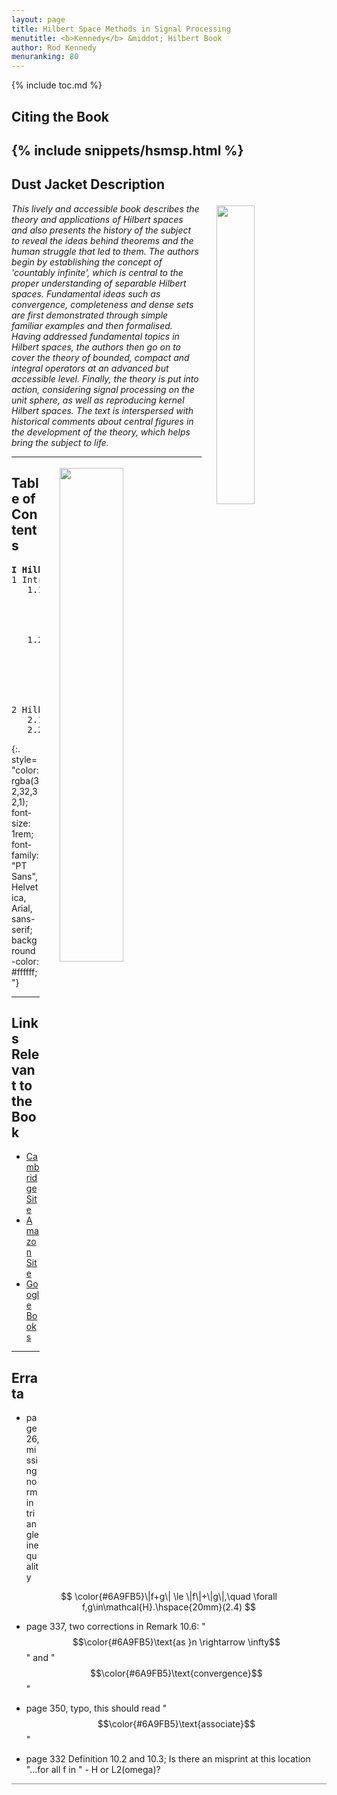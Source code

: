 ```yaml
---
layout: page
title: Hilbert Space Methods in Signal Processing
menutitle: <b>Kennedy</b> &middot; Hilbert Book
author: Rod Kennedy
menuranking: 80
---
```


{% include toc.md %}

## Citing the Book

{% include snippets/hsmsp.html %}
---

## Dust Jacket Description

<img src="{{ site.baseurl }}/images/hsm-book.jpg"
  align="top" style="margin:0.2rem 0rem 0rem 1.5rem; float:right; width:35%; max-width:300px">
*This lively and accessible book describes the theory and applications of Hilbert spaces and also presents the history of the subject to reveal the ideas behind theorems and the human struggle that led to them. The authors begin by establishing the concept of 'countably infinite', which is central to the proper understanding of separable Hilbert spaces. Fundamental ideas such as convergence, completeness and dense sets are first demonstrated through simple familiar examples and then formalised. Having addressed fundamental topics in Hilbert spaces, the authors then go on to cover the theory of bounded, compact and integral operators at an advanced but accessible level. Finally, the theory is put into action, considering signal processing on the unit sphere, as well as reproducing kernel Hilbert spaces. The text is interspersed with historical comments about central figures in the development of the theory, which helps bring the subject to life.*

---

<img src="{{ site.baseurl }}/images/euclid.jpg" align="top" style="margin:0.2rem 0rem 0.1rem 2rem; float:right; width:45%; max-width:1005px">

## Table of Contents

<pre>
<b>I Hilbert Spaces</b>
1 Introduction
   1.1 Introduction to Hilbert spaces
      1.1.1 The basic idea
      1.1.2 Application domains
      1.1.3 Broadbrush structure
      1.1.4 Historical comments
   1.2 Infinite dimensions
      1.2.1 Why understand and study infinity?
      1.2.2 Primer in transfinite cardinals
      1.2.3 Uncountably infinite sets
      1.2.4 Continuum as a power set
      1.2.5 Countable sets and integration

2 Hilbert Spaces
   2.1 Space hierarchy: algebraic, metric, geometric
   2.2 Complex vector space</pre>
{:. style="color: rgba(32,32,32,1); font-size: 1rem; font-family: "PT Sans", Helvetica, Arial, sans-serif; background-color: #ffffff;"}

---

## Links Relevant to the Book

- [Cambridge Site](http://www.cambridge.org/aus/catalogue/catalogue.asp?isbn=9781107010031)
- [Amazon Site](http://www.amazon.com/Hilbert-Space-Methods-Signal-Processing/dp/1107010039)
- [Google Books](http://books.google.com.au/books?isbn=1107328357)

---

## Errata

- page 26, missing norm in triangle inequality

$$
	\color{#6A9FB5}\|f+g\| \le \|f\|+\|g\|,\quad \forall f,g\in\mathcal{H}.\hspace{20mm}(2.4)
$$

- page 337, two corrections in Remark 10.6: "$$\color{#6A9FB5}\text{as }n \rightarrow \infty$$" and "$$\color{#6A9FB5}\text{convergence}$$"

- page 350, typo, this should read "$$\color{#6A9FB5}\text{associate}$$"

- page 332 Definition 10.2 and 10.3; Is there an misprint at this location "...for all f in " - H or L2(omega)?

<hr style="opacity: 0.5">
